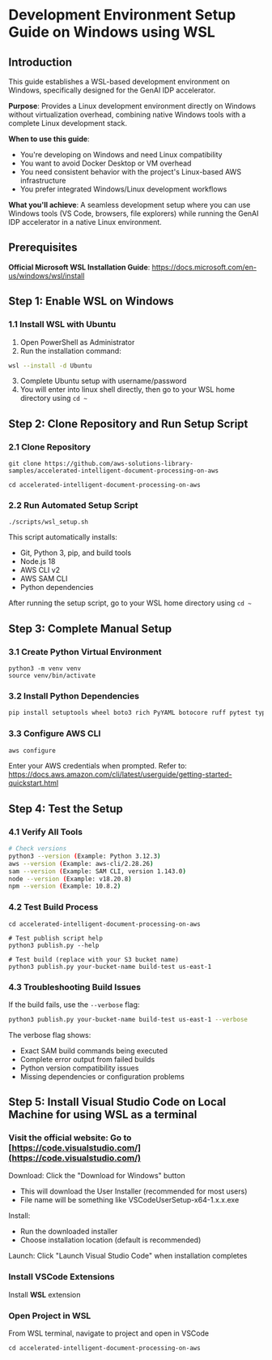 # Development Environment Setup Guide on Windows using WSL

## Introduction  
This guide establishes a WSL-based development environment on Windows, specifically designed for the GenAI IDP accelerator.

**Purpose**: Provides a Linux development environment directly on Windows without virtualization overhead, combining native Windows tools with a complete Linux development stack.

**When to use this guide**:
- You're developing on Windows and need Linux compatibility
- You want to avoid Docker Desktop or VM overhead
- You need consistent behavior with the project's Linux-based AWS infrastructure
- You prefer integrated Windows/Linux development workflows

**What you'll achieve**: A seamless development setup where you can use Windows tools (VS Code, browsers, file explorers) while running the GenAI IDP accelerator in a native Linux environment.

## Prerequisites

**Official Microsoft WSL Installation Guide**: https://docs.microsoft.com/en-us/windows/wsl/install

## Step 1: Enable WSL on Windows

### 1.1 Install WSL with Ubuntu
1. Open PowerShell as Administrator
2. Run the installation command:
```bash
wsl --install -d Ubuntu 
```  
3. Complete Ubuntu setup with username/password 
4. You will enter into linux shell directly, then go to your WSL home directory using ``` cd ~ ```

## Step 2: Clone Repository and Run Setup Script

### 2.1  Clone Repository
```
git clone https://github.com/aws-solutions-library-samples/accelerated-intelligent-document-processing-on-aws
```
```
cd accelerated-intelligent-document-processing-on-aws
```

### 2.2 Run Automated Setup Script
```
./scripts/wsl_setup.sh
```
This script automatically installs:
- Git, Python 3, pip, and build tools
- Node.js 18
- AWS CLI v2
- AWS SAM CLI
- Python dependencies

After running the setup script, go to your WSL home directory using ```cd ~```

## Step 3: Complete Manual Setup

### 3.1 Create Python Virtual Environment
```
python3 -m venv venv
source venv/bin/activate
```

### 3.2 Install Python Dependencies
```bash
pip install setuptools wheel boto3 rich PyYAML botocore ruff pytest typer
```
### 3.3 Configure AWS CLI
```bash
aws configure
```
Enter your AWS credentials when prompted. Refer to: https://docs.aws.amazon.com/cli/latest/userguide/getting-started-quickstart.html

## Step 4: Test the Setup

### 4.1 Verify All Tools
```bash
# Check versions
python3 --version (Example: Python 3.12.3)
aws --version (Example: aws-cli/2.28.26)
sam --version (Example: SAM CLI, version 1.143.0)
node --version (Example: v18.20.8)
npm --version (Example: 10.8.2)
```
### 4.2 Test Build Process
```
cd accelerated-intelligent-document-processing-on-aws
```
```
# Test publish script help
python3 publish.py --help

# Test build (replace with your S3 bucket name)
python3 publish.py your-bucket-name build-test us-east-1
```

### 4.3 Troubleshooting Build Issues
If the build fails, use the `--verbose` flag:
```bash
python3 publish.py your-bucket-name build-test us-east-1 --verbose
```

The verbose flag shows:
- Exact SAM build commands being executed
- Complete error output from failed builds
- Python version compatibility issues
- Missing dependencies or configuration problems

## Step 5: Install Visual Studio Code on Local Machine for using WSL as a terminal
### Visit the official website: Go to [https://code.visualstudio.com/](https://code.visualstudio.com/)
Download: Click the "Download for Windows" button 
- This will download the User Installer (recommended for most users) 
- File name will be something like VSCodeUserSetup-x64-1.x.x.exe  

Install:   
   - Run the downloaded installer  
   - Choose installation location (default is recommended)  

Launch: Click "Launch Visual Studio Code" when installation completes

### Install VSCode Extensions
Install **WSL** extension

### Open Project in WSL
From WSL terminal, navigate to project and open in VSCode
```
cd accelerated-intelligent-document-processing-on-aws
```